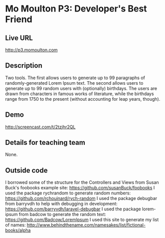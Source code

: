 # Mo Moulton P3: Developer's Best Friend

## Live URL
<http://p3.momoulton.com>

## Description
Two tools. The first allows users to generate up to 99 paragraphs of randomly-generated Lorem Ipsum text. The second allows users to generate up to 99 random users with (optionally) birthdays. The users are drawn from characters in famous works of literature, while the birthdays range from 1750 to the present (without accounting for leap years, though).

## Demo
http://screencast.com/t/2tzjhr2QL

## Details for teaching team
None.

## Outside code
I borrowed some of the structure for the Controllers and Views from Susan Buck's foobooks example site: https://github.com/susanBuck/foobooks
I used the package rychrandom to generate random numbers: https://github.com/rchouinard/rych-random
I used the package debugbar from barryvdh to help with debugging in development: https://github.com/barryvdh/laravel-debugbar
I used the package lorem-ipsum from badcow to generate the random text: https://github.com/Badcow/LoremIpsum
I used this site to generate my list of names: http://www.behindthename.com/namesakes/list/fictional-books/alpha
